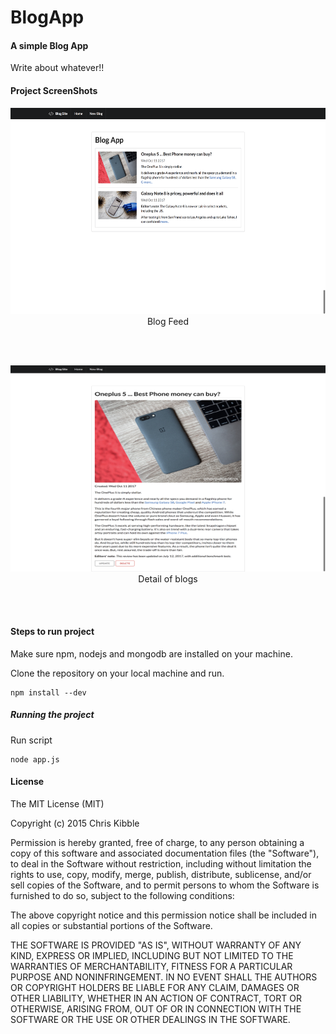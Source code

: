 # BlogApp #

#### A simple Blog App ####

Write about whatever!!

#### Project ScreenShots

<p align="center">
<img src="screenshots/blog_feed.png" height = "330" width="550">
<br/>
Blog Feed
</p>
<br/><br/>
<p align="center">
<img src="screenshots/blog_detail.png" height= "330" width="550">
<br/>
Detail of blogs
</p>
<br/>
<br/>



#### Steps to run project ####

Make sure npm, nodejs and mongodb are installed on your machine.

Clone the repository on your local machine and run.

```npm
npm install --dev
```

##### Running the project

Run script

```npm
node app.js
```

#### License
 
The MIT License (MIT)

Copyright (c) 2015 Chris Kibble

Permission is hereby granted, free of charge, to any person obtaining a copy of this software and associated documentation files (the "Software"), to deal in the Software without restriction, including without limitation the rights to use, copy, modify, merge, publish, distribute, sublicense, and/or sell copies of the Software, and to permit persons to whom the Software is furnished to do so, subject to the following conditions:

The above copyright notice and this permission notice shall be included in all copies or substantial portions of the Software.

THE SOFTWARE IS PROVIDED "AS IS", WITHOUT WARRANTY OF ANY KIND, EXPRESS OR IMPLIED, INCLUDING BUT NOT LIMITED TO THE WARRANTIES OF MERCHANTABILITY, FITNESS FOR A PARTICULAR PURPOSE AND NONINFRINGEMENT. IN NO EVENT SHALL THE AUTHORS OR COPYRIGHT HOLDERS BE LIABLE FOR ANY CLAIM, DAMAGES OR OTHER LIABILITY, WHETHER IN AN ACTION OF CONTRACT, TORT OR OTHERWISE, ARISING FROM, OUT OF OR IN CONNECTION WITH THE SOFTWARE OR THE USE OR OTHER DEALINGS IN THE SOFTWARE.